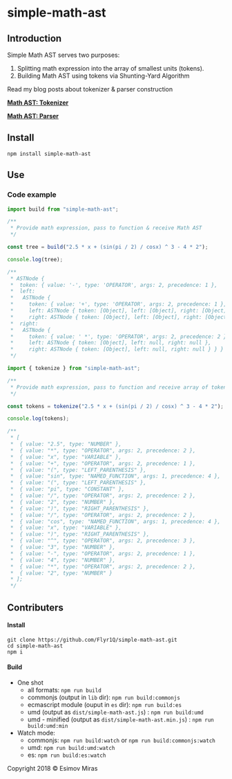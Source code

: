 # simple-math-ast

## Introduction

Simple Math AST serves two purposes:

1.  Splitting math expression into the array of smallest units (tokens).
2.  Building Math AST using tokens via Shunting-Yard Algorithm

Read my blog posts about tokenizer & parser construction

**[Math AST: Tokenizer](https://www.esimovmiras.cc/articles/02-build-math-ast-tokenizer)**

**[Math AST: Parser](https://www.esimovmiras.cc/articles/03-build-math-ast-parser)**

## Install

```shell
npm install simple-math-ast
```

## Use

### Code example

```js
import build from "simple-math-ast";

/**
 * Provide math expression, pass to function & receive Math AST
 */

const tree = build("2.5 * x + (sin(pi / 2) / cosx) ^ 3 - 4 * 2");

console.log(tree);

/**
 * ASTNode {
 *  token: { value: '-', type: 'OPERATOR', args: 2, precedence: 1 },
 *  left:
 *   ASTNode {
 *     token: { value: '+', type: 'OPERATOR', args: 2, precedence: 1 },
 *     left: ASTNode { token: [Object], left: [Object], right: [Object] },
 *     right: ASTNode { token: [Object], left: [Object], right: [Object] } },
 *  right:
 *   ASTNode {
 *     token: { value: ' *', type: 'OPERATOR', args: 2, precedence: 2 },
 *     left: ASTNode { token: [Object], left: null, right: null },
 *     right: ASTNode { token: [Object], left: null, right: null } } }
 */
```

```js
import { tokenize } from "simple-math-ast";

/**
 * Provide math expression, pass to function and receive array of tokens
 */

const tokens = tokenize("2.5 * x + (sin(pi / 2) / cosx) ^ 3 - 4 * 2");

console.log(tokens);

/**
 * [
 *  { value: "2.5", type: "NUMBER" },
 *  { value: "*", type: "OPERATOR", args: 2, precedence: 2 },
 *  { value: "x", type: "VARIABLE" },
 *  { value: "+", type: "OPERATOR", args: 2, precedence: 1 },
 *  { value: "(", type: "LEFT_PARENTHESIS" },
 *  { value: "sin", type: "NAMED_FUNCTION", args: 1, precedence: 4 },
 *  { value: "(", type: "LEFT_PARENTHESIS" },
 *  { value: "pi", type: "CONSTANT" },
 *  { value: "/", type: "OPERATOR", args: 2, precedence: 2 },
 *  { value: "2", type: "NUMBER" },
 *  { value: ")", type: "RIGHT_PARENTHESIS" },
 *  { value: "/", type: "OPERATOR", args: 2, precedence: 2 },
 *  { value: "cos", type: "NAMED_FUNCTION", args: 1, precedence: 4 },
 *  { value: "x", type: "VARIABLE" },
 *  { value: ")", type: "RIGHT_PARENTHESIS" },
 *  { value: "^", type: "OPERATOR", args: 2, precedence: 3 },
 *  { value: "3", type: "NUMBER" },
 *  { value: "-", type: "OPERATOR", args: 2, precedence: 1 },
 *  { value: "4", type: "NUMBER" },
 *  { value: "*", type: "OPERATOR", args: 2, precedence: 2 },
 *  { value: "2", type: "NUMBER" }
 * ];
 */
```

## Contributers

#### Install

```shell
git clone https://github.com/Flyr1Q/simple-math-ast.git
cd simple-math-ast
npm i
```

#### Build

* One shot
  * all formats: `npm run build`
  * commonjs (output in `lib` dir): `npm run build:commonjs`
  * ecmascript module (ouput in `es` dir): `npm run build:es`
  * umd (output as `dist/simple-math-ast.js`) : `npm run build:umd`
  * umd - minified (output as `dist/simple-math-ast.min.js`) : `npm run build:umd:min`
* Watch mode:
  * commonjs: `npm run build:watch` or `npm run build:commonjs:watch`
  * umd: `npm run build:umd:watch`
  * es: `npm run build:es:watch`

Copyright 2018 © Esimov Miras
